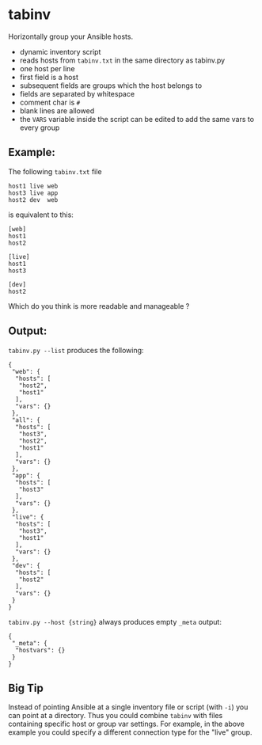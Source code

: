 # tabinv

Horizontally group your Ansible hosts.

- dynamic inventory script
- reads hosts from `tabinv.txt` in the same directory as tabinv.py
- one host per line
- first field is a host
- subsequent fields are groups which the host belongs to
- fields are separated by whitespace
- comment char is `#`
- blank lines are allowed
- the `VARS` variable inside the script can be edited to add the
  same vars to every group

## Example:

The following `tabinv.txt` file

```
host1 live web
host3 live app
host2 dev  web
```

is equivalent to this:
```
[web]
host1
host2

[live]
host1
host3

[dev]
host2
```

Which do you think is more readable and manageable ?

## Output:

`tabinv.py --list` produces the following:
```
{
 "web": {
  "hosts": [
   "host2", 
   "host1"
  ], 
  "vars": {}
 }, 
 "all": {
  "hosts": [
   "host3", 
   "host2", 
   "host1"
  ], 
  "vars": {}
 }, 
 "app": {
  "hosts": [
   "host3"
  ], 
  "vars": {}
 }, 
 "live": {
  "hosts": [
   "host3", 
   "host1"
  ], 
  "vars": {}
 }, 
 "dev": {
  "hosts": [
   "host2"
  ], 
  "vars": {}
 }
}
```

`tabinv.py --host {string}` always produces empty `_meta` output:

```
{
 "_meta": {
  "hostvars": {}
 }
}
```

## Big Tip
Instead of pointing Ansible at a single inventory file or script (with `-i`)
you can point at a directory. Thus you could combine `tabinv` with files
containing specific host or group var settings. For example, in the above
example you could specify a different connection type for the "live" group.
